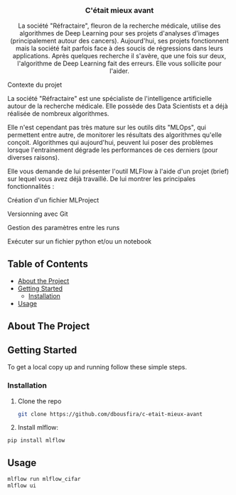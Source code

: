<!-- PROJECT LOGO -->
<br />
<p align="center">
  <h3 align="center">C'était mieux avant</h3>

  <p align="center">
    La société "Réfractaire", fleuron de la recherche médicale, utilise des algorithmes de Deep Learning pour ses projets d'analyses d'images (principalement autour des cancers). Aujourd'hui, ses projets fonctionnent mais la société fait parfois face à des soucis de régressions dans leurs applications. Après quelques recherche il s'avère, que une fois sur deux, l'algorithme de Deep Learning fait des erreurs. Elle vous sollicite pour l'aider.
  </p>
</p>

Contexte du projet

La société "Réfractaire" est une spécialiste de l'intelligence artificielle autour de la recherche médicale. Elle possède des Data Scientists et a déjà réalisée de nombreux algorithmes.

Elle n'est cependant pas très mature sur les outils dits "MLOps", qui permettent entre autre, de monitorer les résultats des algorithmes qu'elle conçoit. Algorithmes qui aujourd'hui, peuvent lui poser des problèmes lorsque l'entrainement dégrade les performances de ces derniers (pour diverses raisons).

Elle vous demande de lui présenter l'outil MLFlow à l'aide d'un projet (brief) sur lequel vous avez déjà travaillé. De lui montrer les principales fonctionnalités :

Création d'un fichier MLProject

Versionning avec Git

Gestion des paramètres entre les runs

Exécuter sur un fichier python et/ou un notebook

<!-- TABLE OF CONTENTS -->
## Table of Contents

* [About the Project](#about-the-project)
* [Getting Started](#getting-started)
  * [Installation](#installation)
* [Usage](#usage)

<!-- ABOUT THE PROJECT -->
## About The Project

<!-- GETTING STARTED -->
## Getting Started

To get a local copy up and running follow these simple steps.

### Installation

1. Clone the repo

    ```sh
    git clone https://github.com/dbousfira/c-etait-mieux-avant
    ```

2. Install mlflow:

```python
pip install mlflow
```

<!-- USAGE EXAMPLES -->
## Usage

```python
mlflow run mlflow_cifar
mlflow ui
```
